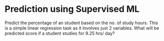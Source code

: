 # Prediction using Supervised ML
Predict the percentage of an student based on the no. of study hours. 
This is a simple linear regression task as it involves just 2 variables.
What will be predicted score if a student studies for 9.25 hrs/ day? 
